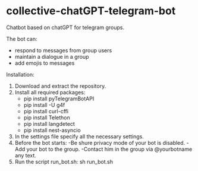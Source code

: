 # collective-chatGPT-telegram-bot
Сhatbot based on chatGPT for telegram groups. 

The bot can:
- respond to messages from group users
- maintain a dialogue in a group
- add emojis to messages

Installation:
1. Download and extract the repository.
2. Install all required packages:
   - pip install pyTelegramBotAPI
   - pip install -U g4f
   - pip install curl-cffi
   - pip install Telethon
   - pip install langdetect
   - pip install nest-asyncio
3. In the settings file specify all the necessary settings.
4. Before the bot starts:
   -Be shure privacy mode of your bot is disabled.
   -Add your bot to the group.
   -Contact him in the group via @yourbotname any text.
5. Run the script run_bot.sh:
   sh run_bot.sh
